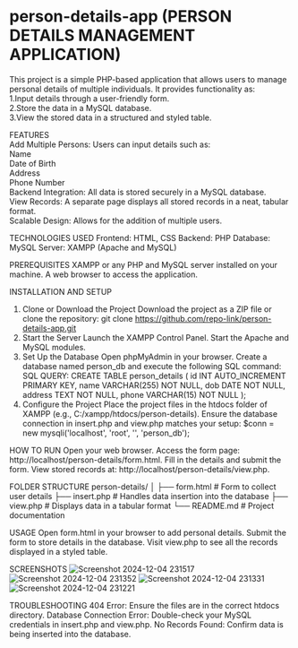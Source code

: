 # person-details-app (PERSON DETAILS MANAGEMENT APPLICATION)
This project is a simple PHP-based application that allows users to manage personal details of multiple individuals. It provides functionality as:   
1.Input details through a user-friendly form.   
2.Store the data in a MySQL database.   
3.View the stored data in a structured and styled table.   

FEATURES    
Add Multiple Persons: Users can input details such as:    
Name   
Date of Birth   
Address   
Phone Number   
Backend Integration: All data is stored securely in a MySQL database.   
View Records: A separate page displays all stored records in a neat, tabular format.   
Scalable Design: Allows for the addition of multiple users.   

   TECHNOLOGIES USED
Frontend: HTML, CSS
Backend: PHP
Database: MySQL
Server: XAMPP (Apache and MySQL)

   PREREQUISITES
XAMPP or any PHP and MySQL server installed on your machine.
A web browser to access the application.

  INSTALLATION AND SETUP
1. Clone or Download the Project
Download the project as a ZIP file or clone the repository:
git clone https://github.com/repo-link/person-details-app.git
2. Start the Server
Launch the XAMPP Control Panel.
Start the Apache and MySQL modules.
3. Set Up the Database
Open phpMyAdmin in your browser.
Create a database named person_db and execute the following SQL command:
SQL QUERY:
CREATE TABLE person_details (
    id INT AUTO_INCREMENT PRIMARY KEY,
    name VARCHAR(255) NOT NULL,
    dob DATE NOT NULL,
    address TEXT NOT NULL,
    phone VARCHAR(15) NOT NULL
);
4. Configure the Project
Place the project files in the htdocs folder of XAMPP (e.g., C:/xampp/htdocs/person-details).
Ensure the database connection in insert.php and view.php matches your setup:
$conn = new mysqli('localhost', 'root', '', 'person_db');

HOW TO RUN
Open your web browser.
Access the form page: http://localhost/person-details/form.html.
Fill in the details and submit the form.
View stored records at: http://localhost/person-details/view.php.

FOLDER STRUCTURE
person-details/
│
├── form.html         # Form to collect user details
├── insert.php        # Handles data insertion into the database
├── view.php          # Displays data in a tabular format
└── README.md         # Project documentation

USAGE
Open form.html in your browser to add personal details.
Submit the form to store details in the database.
Visit view.php to see all the records displayed in a styled table.

SCREENSHOTS
![Screenshot 2024-12-04 231517](https://github.com/user-attachments/assets/57ba52d7-47e8-4aee-a5ab-a95ea548c2de)
![Screenshot 2024-12-04 231352](https://github.com/user-attachments/assets/0b717f3f-61a5-4580-bdcb-bef23ec2af0d)
![Screenshot 2024-12-04 231331](https://github.com/user-attachments/assets/5fa3bd55-61c8-48f5-8b51-07b631191347)
![Screenshot 2024-12-04 231221](https://github.com/user-attachments/assets/c0c22710-e92f-41d5-98e0-ae402ea93191)

TROUBLESHOOTING
404 Error: Ensure the files are in the correct htdocs directory.
Database Connection Error: Double-check your MySQL credentials in insert.php and view.php.
No Records Found: Confirm data is being inserted into the database.




